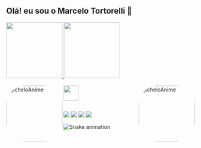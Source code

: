 ## Olá! eu sou o Marcelo Tortorelli 👋

<div> 
  <a href="https://github.com/marcelotortorelli">
  <img height="150em" src="https://github-readme-stats.vercel.app/api?username=marcelotortorelli&show_icons=true&theme=dracula&include_all_commits=true&count_private=true"/>
  <img height="150em" src="https://github-readme-stats.vercel.app/api/top-langs/?username=marcelotortorelli&layout=compact&langs_count=7&theme=dracula"/>
</div>

<div style="display: inline_block"><br>
  <img align="left" alt="tcheloAnime" height="150" style="border-radius:50px;" src="https://media.discordapp.net/attachments/1023873816704856098/1024403826050085024/fine.png">
  <img height="40"  src="https://cdn.jsdelivr.net/gh/devicons/devicon/icons/java/java-original-wordmark.svg" />
  <img align="right" alt="tcheloAnime" height="150" style="border-radius:50px;" src="https://media.discordapp.net/attachments/1023873816704856098/1024403826050085024/fine.png">
  </div>
  
 
  
  ##
  
  <div> 
  <a href="https://www.youtube.com/channel/UCENjoHOAyGtbTt16MBd1mQA" target="_blank"><img src="https://img.shields.io/badge/YouTube-FF0000?style=for-the-badge&logo=youtube&logoColor=white" target="_blank"></a>
  <a href="https://instagram.com/tortorelli__" target="_blank"><img src="https://img.shields.io/badge/-Instagram-%23E4405F?style=for-the-badge&logo=instagram&logoColor=white" target="_blank"></a>
 	<a href="https://www.twitch.tv/eTchelo" target="_blank"><img src="https://img.shields.io/badge/Twitch-9146FF?style=for-the-badge&logo=twitch&logoColor=white" target="_blank"></a> 
  <a href = "mailto:marcelo.marini64@gmail.com"><img src="https://img.shields.io/badge/-Gmail-%23333?style=for-the-badge&logo=gmail&logoColor=white" target="_blank"></a> 
 
  ![Snake animation](https://github.com/marcelotortorelli/marcelotortorelli/blob/output/github-contribution-grid-snake.svg)
 
</div>
  
